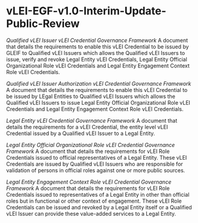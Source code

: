# vLEI-EGF-v1.0-Interim-Update-Public-Review

_Qualified vLEI Issuer vLEI Credential Governance Framework_
A document that details the requirements to enable this vLEI Credential to be issued by
GLEIF to Qualified vLEI Issuers which allows the Qualified vLEI Issuers to issue, verify and
revoke Legal Entity vLEI Credentials, Legal Entity Official Organizational Role vLEI Credentials
and Legal Entity Engagement Context Role vLEI Credentials.

_Qualified vLEI Issuer Authorization vLEI Credential Governance Framework_
A document that details the requirements to enable this vLEI Credential to be issued by
LEgal Entities to Qualified vLEI Issuers which allows the Qualified vLEI Issuers to issue Legal Entity Official Organizational Role vLEI Credentials
and Legal Entity Engagement Context Role vLEI Credentials.

_Legal Entity vLEI Credential Governance Framework_
A document that details the requirements for a vLEI Credential, the entity level vLEI
Credential issued by a Qualified vLEI Issuer to a Legal Entity.

_Legal Entity Official Organizational Role vLEI Credential Governance Framework_
A document that details the requirements for vLEI Role Credentials issued to official
representatives of a Legal Entity. These vLEI Credentials are issued by Qualified vLEI Issuers
who are responsible for validation of persons in official roles against one or more public
sources.

_Legal Entity Engagement Context Role vLEI Credential Governance Framework_
A document that details the requirements for vLEI Role Credentials issued to
representatives of a Legal Entity in other than official roles but in functional or other context
of engagement. These vLEI Role Credentials can be issued and revoked by a Legal Entity
itself or a Qualified vLEI Issuer can provide these value-added services to a Legal Entity.



